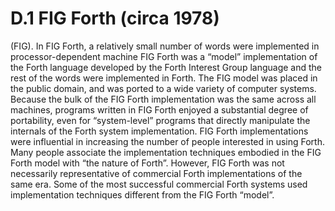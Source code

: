 # D.1 FIG Forth (circa 1978) 

(FIG). In FIG Forth, a relatively small number of words were implemented in processor-dependent machine 
FIG Forth was a “model” implementation of the Forth language developed by the Forth Interest Group  language and the rest of the words were implemented in Forth. The FIG model was placed in the public  domain, and was ported to a wide variety of computer systems. Because the bulk of the FIG Forth  implementation was the same across all machines, programs written in FIG Forth enjoyed a substantial  degree of portability, even for “system-level” programs that directly manipulate the internals of the Forth  system implementation.
FIG Forth implementations were influential in increasing the number of people interested in using Forth.
Many people associate the implementation techniques embodied in the FIG Forth model with “the nature of  Forth”.
However, FIG Forth was not necessarily representative of commercial Forth implementations of the same  era. Some of the most successful commercial Forth systems used implementation techniques different from  the FIG Forth “model”.

